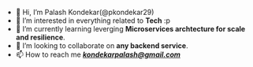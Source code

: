 - 👋 Hi, I’m Palash Kondekar(@pkondekar29)
- 👀 I’m interested in everything related to **Tech** :p
- 🌱 I’m currently learning leverging **Microservices archtecture for scale and resilience**.
- 💞️ I’m looking to collaborate on **any backend service**.
- 📫 How to reach me ***kondekarpalash@gmail.com***
